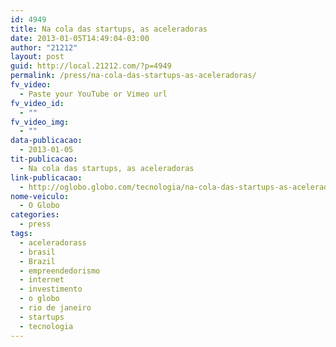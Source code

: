 ```yaml
---
id: 4949
title: Na cola das startups, as aceleradoras
date: 2013-01-05T14:49:04-03:00
author: "21212"
layout: post
guid: http://local.21212.com/?p=4949
permalink: /press/na-cola-das-startups-as-aceleradoras/
fv_video:
  - Paste your YouTube or Vimeo url
fv_video_id:
  - ""
fv_video_img:
  - ""
data-publicacao:
  - 2013-01-05
tit-publicacao:
  - Na cola das startups, as aceleradoras
link-publicacao:
  - http://oglobo.globo.com/tecnologia/na-cola-das-startups-as-aceleradoras-7207560
nome-veiculo:
  - O Globo
categories:
  - press
tags:
  - aceleradorass
  - brasil
  - Brazil
  - empreendedorismo
  - internet
  - investimento
  - o globo
  - rio de janeiro
  - startups
  - tecnologia
---
```

